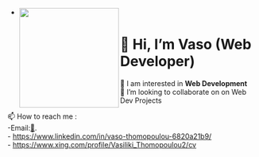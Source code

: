 - <img src="https://github.com/VasoThom/VasoThom/assets/103041468/45ffb5db-1143-4022-8f9e-57a58a1f7c1a"  width="200" height="auto"  align="left" >
 # 👋 Hi, I’m Vaso (Web Developer)   
   👀 I am interested in __Web Development__   
   💞️ I’m looking to collaborate on on Web Dev Projects  

 📫 How to reach me :  
                          -Email:[📧](vasothom@hotmail.com).  
                          -   https://www.linkedin.com/in/vaso-thomopoulou-6820a21b9/  
                          -  https://www.xing.com/profile/Vasiliki_Thomopoulou2/cv  





<!---
VasoThom/VasoThom is a ✨ special ✨ repository because its `README.md` (this file) appears on your GitHub profile.
You can click the Preview link to take a look at your changes.
--->

